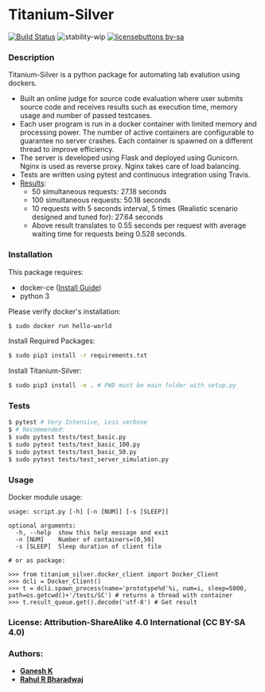 # Titanium-Silver

[![Build Status](https://travis-ci.org/ganesh-k13/titanium-silver.svg?branch=master)](https://travis-ci.org/ganesh-k13/titanium-silver) ![stability-wip](https://img.shields.io/badge/stability-work_in_progress-lightgrey.svg) [![licensebuttons by-sa](https://licensebuttons.net/l/by-sa/3.0/88x31.png)](https://creativecommons.org/licenses/by-sa/4.0)


### Description

Titanium-Silver is a python package for automating lab evalution using dockers.

- Built an online judge for source code evaluation where user submits source code and receives results such as execution time, memory usage and number of passed testcases.
- Each user program is run in a docker container with limited memory and processing power. The number of active containers are configurable to guarantee no server crashes. Each container is spawned on a different thread to improve efficiency.
- The server is developed using Flask and deployed using Gunicorn. Nginx is used as reverse proxy. Nginx takes care of load balancing.
- Tests are written using pytest and continuous integration using Travis.
- [Results](https://travis-ci.org/ganesh-k13/titanium-silver "Travis Build Status"):
	- 50 simultaneous requests: 27.18 seconds 
	- 100 simultaneous requests: 50.18 seconds
	- 10 requests with 5 seconds interval, 5 times (Realistic scenario designed and tuned for): 27.64 seconds
	- Above result translates to 0.55 seconds per request with average waiting time for requests being 0.528 seconds.

### Installation

This package requires:
- docker-ce ([Install Guide](https://docs.docker.com/install/))
- python 3

Please verify docker's installation:

```sh
$ sudo docker run hello-world
```

Install Required Packages:

```sh
$ sudo pip3 install -r requirements.txt
```

Install Titanium-Silver:

```sh
$ sudo pip3 install -e . # PWD must be main folder with setup.py
```

### Tests

```sh
$ pytest # Very Intensive, Less verbose
$ # Recommended:
$ sudo pytest tests/test_basic.py
$ sudo pytest tests/test_basic_100.py
$ sudo pytest tests/test_basic_50.py
$ sudo pytest tests/test_server_simulation.py
```

### Usage

Docker module usage:
```
usage: script.py [-h] [-n [NUM]] [-s [SLEEP]]

optional arguments:
  -h, --help  show this help message and exit
  -n [NUM]    Number of containers=(0,50]
  -s [SLEEP]  Sleep duration of client file

# or as package:

>>> from titanium_silver.docker_client import Docker_Client
>>> dcli = Docker_Client()
>>> t = dcli.spawn_process(name='prototype%d'%i, num=i, sleep=5000, path=os.getcwd()+'/tests/SC') # returns a thread with container
>>> t.result_queue.get().decode('utf-8') # Get result

```

### License: Attribution-ShareAlike 4.0 International (CC BY-SA 4.0)

### Authors:
- [**Ganesh K**](https://github.com/ganesh-k13)
- [**Rahul R Bharadwaj**](https://github.com/Rahul-RB)
